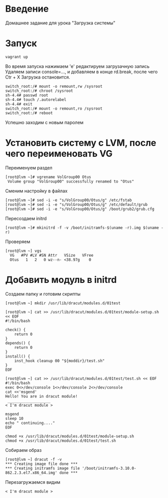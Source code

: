 # **Введение**

Домашнее задание для урока "Загрузка системы"

# **Запуск**

```
vagrant up
```

Во время запуска нажимаем 'e' редактируем загрузачную запись
Удаляем записи console=..., и добавляем в конце rd.break, после чего Ctr + X
Загрузка остановится.

```
switch_root:/# mount -o remount,rw /sysroot
switch_root:/# chroot /sysroot
sh-4.4# passwd root
sh-4.4# touch /.autorelabel
sh-4.4# exit
switch_root:/# mount -o remount,ro /sysroot
switch_root:/# reboot
```

Успешно заходим с новым паролем


# **Установить систему с LVM, после чего переименовать VG**

Переименуем раздел
```
[root@lvm ~]# vgrename VolGroup00 Otus
 Volume group "VolGroup00" successfully renamed to "Otus"
```

Сменим настройку в файлах

```
[root@lvm ~]# sed -i -e "s/VolGroup00/Otus/g" /etc/fstab
[root@lvm ~]# sed -i -e "s/VolGroup00/Otus/g" /etc/default/grub
[root@lvm ~]# sed -i -e "s/VolGroup00/Otus/g" /boot/grub2/grub.cfg
```

Пересоздаем initrd
```
[root@lvm ~]# mkinitrd -f -v /boot/initramfs-$(uname -r).img $(uname -r)
```
Проверяем

```
[root@lvm ~] vgs
  VG   #PV #LV #SN Attr   VSize   VFree
  Otus   1   2   0 wz--n- <38.97g    0
```

# **Добавить модуль в initrd**

Создаем папку и готовим скрипты

```
[root@lvm ~] mkdir /usr/lib/dracut/modules.d/01test

[root@lvm ~] cat >> /usr/lib/dracut/modules.d/01test/module-setup.sh << EOF
#!/bin/bash

check() {
    return 0
}
depends() {
    return 0
}
install() {
    inst_hook cleanup 00 "${moddir}/test.sh"
}
EOF

[root@lvm ~] cat >> /usr/lib/dracut/modules.d/01test/test.sh << EOF
#!/bin/bash
exec 0<>/dev/console 1<>/dev/console 2<>/dev/console
cat <<'msgend'
Hello! You are in dracut module!
 ___________________
< I'm dracut module >

msgend
sleep 10
echo " continuing...."
EOF

chmod +x /usr/lib/dracut/modules.d/01test/module-setup.sh
chmod +x /usr/lib/dracut/modules.d/01test/test.sh
```

Собираем образ

```
[root@lvm ~] dracut -f -v
*** Creating image file done ***
*** Creating initramfs image file '/boot/initramfs-3.10.0-862.2.3.el7.x86_64.img' done ***
```

Перезагружаемся видим

```
< I'm dracut module >
```